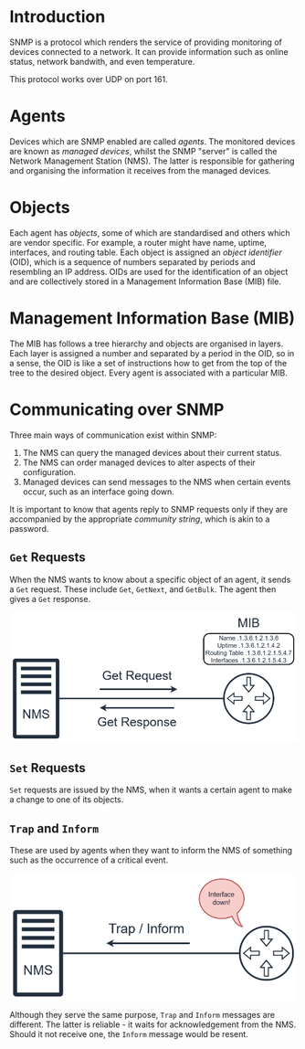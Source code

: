 # Introduction
SNMP is a protocol which renders the service of providing monitoring of devices connected to a network. It can provide information such as online status, network bandwith, and even temperature.

This protocol works over UDP on port 161.

# Agents
Devices which are SNMP enabled are called *agents*. The monitored devices are known as *managed devices*, whilst the SNMP "server" is called the Network Management Station (NMS). The latter is responsible for gathering and organising the information it receives from the managed devices.

# Objects
Each agent has *objects*, some of which are standardised and others which are vendor specific. For example, a router might have name, uptime, interfaces, and routing table. Each object is assigned an *object identifier* (OID), which is a sequence of numbers separated by periods and resembling an IP address. OIDs are used for the identification of an object and are collectively stored in a Management Information Base (MIB) file.

# Management Information Base (MIB)
The MIB has follows a tree hierarchy and objects are organised in layers. Each layer is assigned a number and separated by a period in the OID, so in a sense, the OID is like a set of instructions how to get from the top of the tree to the desired object. Every agent is associated with a particular MIB.


# Communicating over SNMP
Three main ways of communication exist within SNMP:

1. The NMS can query the managed devices about their current status.
2. The NMS can order managed devices to alter aspects of their configuration.
3. Managed devices can send messages to the NMS when certain events occur, such as an interface going down.

It is important to know that agents reply to SNMP requests only if they are accompanied by the appropriate *community string*, which is akin to a password.

## `Get` Requests
When the NMS wants to know about a specific object of an agent, it sends a `Get` request. These include `Get`, `GetNext`, and `GetBulk`. The agent then gives a `Get` response.

![](Resources/Images/SNMP_Get_request.png)

## `Set` Requests
`Set` requests are issued by the NMS, when it wants a certain agent to make a change to one of its objects.

## `Trap` and `Inform`
These are used by agents when they want to inform the NMS of something such as the occurrence of a critical event.

![](Resources/Images/SNMP_trap_inform.png)

Although they serve the same purpose, `Trap` and `Inform` messages are different. The latter is reliable - it waits for acknowledgement from the NMS. Should it not receive one, the `Inform` message would be resent.


